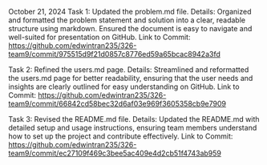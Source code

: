 October 21, 2024
Task 1: Updated the problem.md file.
Details: Organized and formatted the problem statement and solution into a clear, readable structure using markdown. Ensured the document is easy to navigate and well-suited for presentation on GitHub.
Link to Commit: https://github.com/edwintran235/326-team9/commit/975515d9f21d0857c8776ed59a65bcac8942a3fd

Task 2: Refined the users.md page.
Details: Streamlined and reformatted the users.md page for better readability, ensuring that the user needs and insights are clearly outlined for easy understanding on GitHub.
Link to Commit: https://github.com/edwintran235/326-team9/commit/66842cd58bec32d6af03e969f3605358cb9e7909

Task 3: Revised the README.md file.
Details: Updated the README.md with detailed setup and usage instructions, ensuring team members understand how to set up the project and contribute effectively.
Link to Commit: https://github.com/edwintran235/326-team9/commit/ec27109f469c3bee5ac409e4d2cb51f4743ab959
